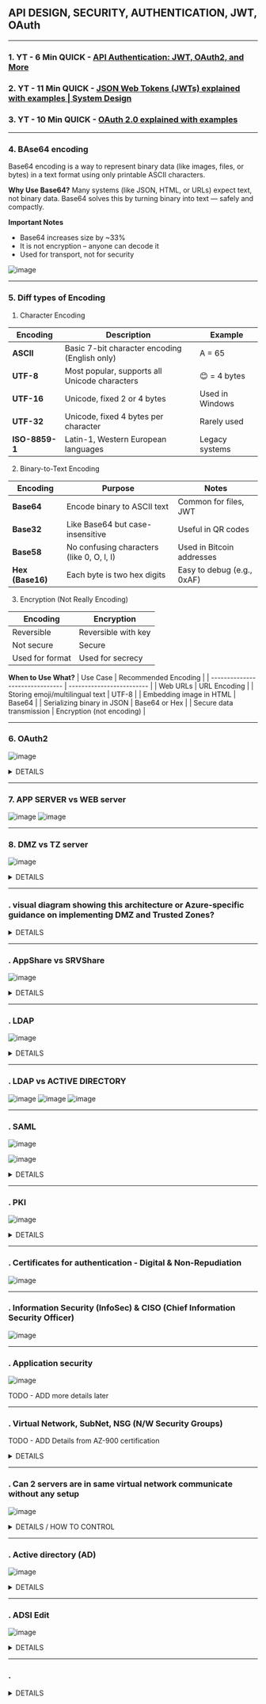 ## API DESIGN, SECURITY, AUTHENTICATION, JWT, OAuth

-------------------------------------------------------
### 1. YT - 6 Min QUICK - [API Authentication: JWT, OAuth2, and More](https://www.youtube.com/watch?v=xJA8tP74KD0)
### 2. YT - 11 Min QUICK - [JSON Web Tokens (JWTs) explained with examples | System Design](https://www.youtube.com/watch?v=iB__rLXGsas)
### 3. YT - 10 Min QUICK - [OAuth 2.0 explained with examples](https://www.youtube.com/watch?v=ZDuRmhLSLOY)

------------------------------------------------------
### 4. BAse64 encoding

Base64 encoding is a way to represent binary data (like images, files, or bytes) in a text format using only printable ASCII characters.

**Why Use Base64?**
Many systems (like JSON, HTML, or URLs) expect text, not binary data. Base64 solves this by turning binary into text — safely and compactly.

**Important Notes**
* Base64 increases size by ~33%
* It is not encryption – anyone can decode it
* Used for transport, not for security

![image](https://github.com/user-attachments/assets/65009321-9f9f-474a-8f7b-f7e0c6c0bccf)

------------------------------------------------------
### 5. Diff types of Encoding

1. Character Encoding

| Encoding       | Description                                   | Example         |
| -------------- | --------------------------------------------- | --------------- |
| **ASCII**      | Basic 7-bit character encoding (English only) | A = 65          |
| **UTF-8**      | Most popular, supports all Unicode characters | 😊 = 4 bytes    |
| **UTF-16**     | Unicode, fixed 2 or 4 bytes                   | Used in Windows |
| **UTF-32**     | Unicode, fixed 4 bytes per character          | Rarely used     |
| **ISO-8859-1** | Latin-1, Western European languages           | Legacy systems  |

   
2. Binary-to-Text Encoding
   
| Encoding         | Purpose                                   | Notes                      |
| ---------------- | ----------------------------------------- | -------------------------- |
| **Base64**       | Encode binary to ASCII text               | Common for files, JWT      |
| **Base32**       | Like Base64 but case-insensitive          | Useful in QR codes         |
| **Base58**       | No confusing characters (like 0, O, l, I) | Used in Bitcoin addresses  |
| **Hex (Base16)** | Each byte is two hex digits               | Easy to debug (e.g., 0xAF) |

3. Encryption (Not Really Encoding)

| Encoding        | Encryption          |
| --------------- | ------------------- |
| Reversible      | Reversible with key |
| Not secure      | Secure              |
| Used for format | Used for secrecy    |

**When to Use What?**
| Use Case                        | Recommended Encoding      |
| ------------------------------- | ------------------------- |
| Web URLs                        | URL Encoding              |
| Storing emoji/multilingual text | UTF-8                     |
| Embedding image in HTML         | Base64                    |
| Serializing binary in JSON      | Base64 or Hex             |
| Secure data transmission        | Encryption (not encoding) |

------------------------------------------------------
### 6. OAuth2

![image](https://github.com/user-attachments/assets/a6223ce4-e807-4a1a-910d-eab41ce6ac27)

<details>
   <summary> DETAILS </summary>

![image](https://github.com/user-attachments/assets/9b0afef5-2741-4cfe-8515-385ff3f2f8ba)
![image](https://github.com/user-attachments/assets/8309e441-d8fd-48a5-a925-cb47a8ea47e4)
![image](https://github.com/user-attachments/assets/ecc6c517-b4a1-402e-8cb0-ad48c9d8184f)
![image](https://github.com/user-attachments/assets/fdec0a6e-9125-4b3d-b9f5-193126e87bcd)

</details>

------------------------------------------------------
### 7. APP SERVER vs WEB server

![image](https://github.com/user-attachments/assets/bf7de7fd-3938-448c-b221-bcd5836c1f69)
![image](https://github.com/user-attachments/assets/c6feef70-3cde-4e7a-a448-e0c19966f7b5)

------------------------------------------------------
### 8. DMZ vs TZ server

![image](https://github.com/user-attachments/assets/7586f3aa-96f7-4ac8-a51e-6f45896a2f35)

<details>
   <summary> DETAILS </summary>

![image](https://github.com/user-attachments/assets/da992b5d-9c19-417f-9d41-98df997a75dc)
![image](https://github.com/user-attachments/assets/83c75433-99ca-4a35-955c-5383e5c33d2c)
![image](https://github.com/user-attachments/assets/ee540317-ef9f-43b6-a6c1-f752a70bb1cf)

</details>

------------------------------------------------------
### . visual diagram showing this architecture or Azure-specific guidance on implementing DMZ and Trusted Zones?

<details>
   <summary> DETAILS </summary>

![image](https://github.com/user-attachments/assets/5d029ffa-2eaf-4a9f-a9ee-b89a195f085c)

</details>

------------------------------------------------------
### . AppShare vs SRVShare

![image](https://github.com/user-attachments/assets/0ef16136-a31e-4b33-bf73-2f2813e624e0)

<details>
   <summary> DETAILS </summary>

![image](https://github.com/user-attachments/assets/8ba02682-c98a-4009-af15-5b91c95190f4)
   
</details>


------------------------------------------------------
### . LDAP

![image](https://github.com/user-attachments/assets/a32f3a8f-fbf4-42e4-9f11-57e51c6441fb)

<details>
   <summary> DETAILS </summary>
   
![image](https://github.com/user-attachments/assets/7fe6a770-8060-430f-8967-451e49d0005f)
![image](https://github.com/user-attachments/assets/b86589ce-b817-45c2-8616-6020c514b6a8)
![image](https://github.com/user-attachments/assets/75bb8e1d-f2ac-4aa5-ae4e-7183146931e4)
![image](https://github.com/user-attachments/assets/b4aeaf77-cb85-4eb6-9116-39b510458a65)  

</details>

------------------------------------------------------
### . LDAP vs ACTIVE DIRECTORY

![image](https://github.com/user-attachments/assets/8c15f76d-d7ac-4308-bc28-99253bff9d0f)
![image](https://github.com/user-attachments/assets/2e418490-59de-4913-b0ae-9d001bcaee94)
![image](https://github.com/user-attachments/assets/46b071b2-24d9-4936-a75c-5d48c5f0f80d)

------------------------------------------------------
### . SAML

![image](https://github.com/user-attachments/assets/badf85b2-b05f-4438-83c0-b98203757cfa)

![image](https://github.com/user-attachments/assets/c9a85102-85a3-40c9-b1fc-58b9c957391f)

<details>
   <summary> DETAILS </summary>

![image](https://github.com/user-attachments/assets/fd4daef5-01be-499a-81a1-02f7812f084b)
</details>

------------------------------------------------------
### . PKI

![image](https://github.com/user-attachments/assets/669ec285-b0ae-4591-8bb7-c3563eff54ec)

<details>
   <summary> DETAILS </summary>

![image](https://github.com/user-attachments/assets/4a75e834-7a5f-4152-9022-b4f5255eacc7)
![image](https://github.com/user-attachments/assets/ecbe8ac4-8dd5-4a95-a09b-262ce33f0ea8)
![image](https://github.com/user-attachments/assets/bdb0e9f6-5dd9-47c7-87b5-03e0bdde1121)

</details>

------------------------------------------------------
### . Certificates for authentication - Digital & Non-Repudiation

![image](https://github.com/user-attachments/assets/f9a9b7be-554a-4623-ab46-52d05796b742)

------------------------------------------------------
### . Information Security (InfoSec) & CISO (Chief Information Security Officer)

![image](https://github.com/user-attachments/assets/0756c6b1-415f-4434-8d74-ca2bacdebfe5)

------------------------------------------------------
### . Application security

![image](https://github.com/user-attachments/assets/e6a577cc-806d-48b3-8452-119a53bf5936)

TODO - ADD more details later

------------------------------------------------------
### . Virtual Network, SubNet, NSG (N/W Security Groups)

TODO - ADD Details from AZ-900 certification 

<details>
   <summary> DETAILS </summary>
</details>

------------------------------------------------------
### . Can 2 servers are in same virtual network communicate without any setup

![image](https://github.com/user-attachments/assets/10693067-9a9c-4111-b3fa-e9967ac27f34)

<details>
   <summary> DETAILS / HOW TO CONTROL </summary>

![image](https://github.com/user-attachments/assets/c1804b61-7fd0-44d9-8729-e8fa52e78dfb)
![image](https://github.com/user-attachments/assets/679f8907-7241-4226-97ed-ba142da5c1ec)
   
</details>

------------------------------------------------------
### . Active directory (AD)

![image](https://github.com/user-attachments/assets/58540163-70dd-468d-9bd8-742a073f1bf0)

<details>
   <summary> DETAILS </summary>

![image](https://github.com/user-attachments/assets/adc7bfad-d83c-4183-ae70-9804af098889)
![image](https://github.com/user-attachments/assets/ae3abe58-0f6e-45c2-9863-566b757d25e2)

</details>

------------------------------------------------------
### . ADSI Edit

![image](https://github.com/user-attachments/assets/45241f3d-5945-4b85-9833-ceb68cabe1a7)

<details>
   <summary> DETAILS </summary>

![image](https://github.com/user-attachments/assets/9418bd59-c909-4ebe-a916-0ba2310ec169)
![image](https://github.com/user-attachments/assets/dd110b91-707e-438d-8073-6ad24275029a)
![image](https://github.com/user-attachments/assets/424cf97c-40d6-4ba1-a9b3-451fb0d910d3)
   
</details>

------------------------------------------------------
### . 

<details>
   <summary> DETAILS </summary>
</details>


